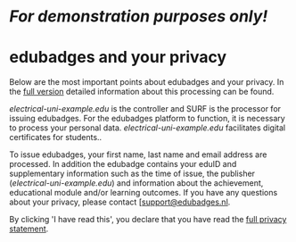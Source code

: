 # *For demonstration purposes only!*
# edubadges and your privacy

Below are the most important points about edubadges and your privacy. In the [full version](https://raw.githubusercontent.com/edubadges/privacy/master/electrical-uni-example.edu/informal-edubadges-agreement-en.md) detailed information about this processing can be found.

*electrical-uni-example.edu* is the controller and SURF is the processor for issuing edubadges. For the edubadges platform to function, it is necessary to process your personal data. *electrical-uni-example.edu* facilitates digital certificates for students..

To issue edubadges, your first name, last name and email address are processed. In addition the edubadge contains your eduID and supplementary information such as the time of issue, the publisher (*electrical-uni-example.edu*) and information about the achievement, educational module and/or learning outcomes. If you have any questions about your privacy, please contact [[support@edubadges.nl](mailto:support@edubadges.nl).

By clicking 'I have read this', you declare that you have read the [full privacy statement](https://raw.githubusercontent.com/edubadges/privacy/master/electrical-uni-example.edu/informal-edubadges-agreement-en.md).
